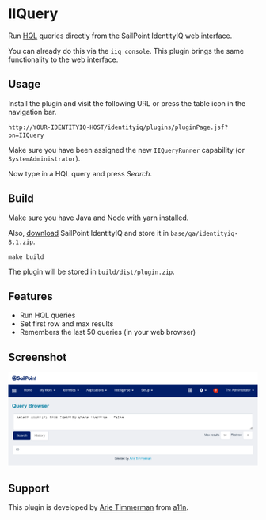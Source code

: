 # IIQuery

Run [HQL](https://docs.jboss.org/hibernate/orm/3.3/reference/en/html/queryhql.html) queries directly from the SailPoint IdentityIQ web interface.

You can already do this via the `iiq console`. This plugin brings the same functionality to the web interface.

## Usage

Install the plugin and visit the following URL or press the table icon in the navigation bar.

~~~
http://YOUR-IDENTITYIQ-HOST/identityiq/plugins/pluginPage.jsf?pn=IIQuery
~~~

Make sure you have been assigned the new `IIQueryRunner` capability (or `SystemAdministrator`).

Now type in a HQL query and press _Search_.

## Build

Make sure you have Java and Node with yarn installed.

Also, [download](https://community.sailpoint.com/t5/IdentityIQ-Server-Software/ct-p/IdentityIQ) SailPoint IdentityIQ and store it in `base/ga/identityiq-8.1.zip`.

~~~
make build
~~~

The plugin will be stored in `build/dist/plugin.zip`.

## Features

* Run HQL queries
* Set first row and max results
* Remembers the last 50 queries (in your web browser)

## Screenshot

![alt text](screenshot.png "Logo Title Text 1")

## Support

This plugin is developed by [Arie Timmerman](https://www.linkedin.com/in/arie/) from [a11n](https://www.a11n.nl).